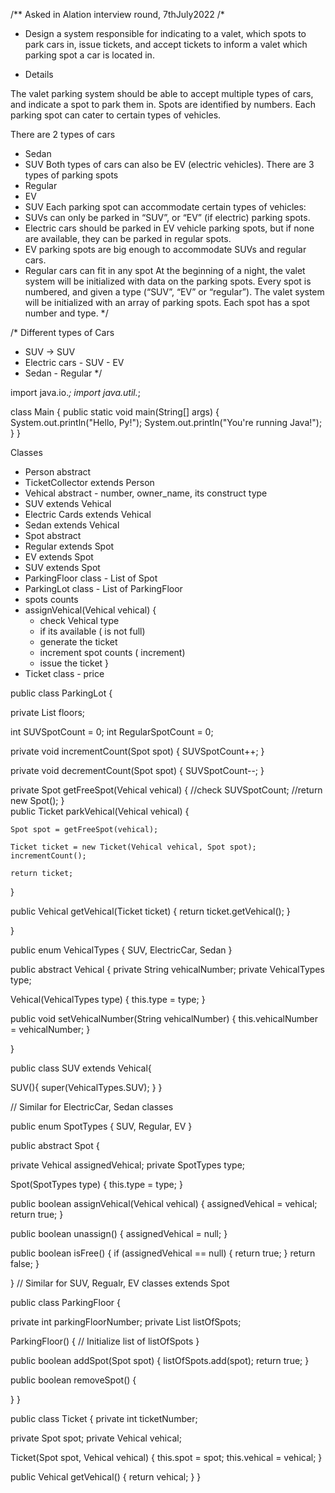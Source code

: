 /**
    Asked in Alation interview round, 7thJuly2022
/*

* Design a system responsible for indicating to a valet, which spots to park cars in, issue tickets,
  and accept tickets to inform a valet which parking spot a car is located in.

* Details

The valet parking system should be able to accept multiple types of cars, and indicate a spot
to park them in. Spots are identified by numbers. Each parking spot can cater to certain types
of vehicles.

There are 2 types of cars
* Sedan
* SUV
  Both types of cars can also be EV (electric vehicles).
  There are 3 types of parking spots
* Regular
* EV
* SUV
  Each parking spot can accommodate certain types of vehicles:
* SUVs can only be parked in “SUV”, or “EV” (if electric) parking spots.
* Electric cars should be parked in EV vehicle parking spots, but if none are available,
  they can be parked in regular spots.
* EV parking spots are big enough to accommodate SUVs and regular cars.
* Regular cars can fit in any spot
  At the beginning of a night, the valet system will be initialized with data on the parking spots.
  Every spot is numbered, and given a type (“SUV”, “EV” or “regular”). The valet system will be
  initialized with an array of parking spots. Each spot has a spot number and type.
  */

/*
Different types of Cars
- SUV -> SUV
- Electric cars - SUV - EV
- Sedan - Regular
  */

import java.io.*;
import java.util.*;

class Main {
public static void main(String[] args) {
System.out.println("Hello, Py!");
System.out.println("You're running Java!");
}
}

Classes
- Person abstract
- TicketCollector extends Person
- Vehical abstract - number, owner_name, its construct type
- SUV extends Vehical
- Electric Cards extends Vehical
- Sedan extends Vehical
- Spot abstract
- Regular extends Spot
- EV extends Spot
- SUV extends Spot
- ParkingFloor class - List of Spot
- ParkingLot class - List of ParkingFloor
- spots counts
- assignVehical(Vehical vehical) {
    - check Vehical type
    - if its available ( is not full)
    - generate the ticket
    - increment spot counts ( increment)
    - issue the ticket
      }
- Ticket class - price

public class ParkingLot {

private List<ParkingFloor> floors;

int SUVSpotCount = 0;
int RegularSpotCount = 0;

private void incrementCount(Spot spot) {
SUVSpotCount++;
}

private void decrementCount(Spot spot) {
SUVSpotCount--;
}

private Spot getFreeSpot(Vehical vehical)
{
//check SUVSpotCount;
//return new Spot();
}  
public Ticket parkVehical(Vehical vehical) {

    Spot spot = getFreeSpot(vehical);
    
    Ticket ticket = new Ticket(Vehical vehical, Spot spot);
    incrementCount();
    
    return ticket;

}

public Vehical getVehical(Ticket ticket) {
return ticket.getVehical();
}

}

public enum VehicalTypes {
SUV,
ElectricCar,
Sedan
}

public abstract Vehical {
private String vehicalNumber;
private VehicalTypes type;

Vehical(VehicalTypes type) {
this.type = type;
}

public void setVehicalNumber(String vehicalNumber) {
this.vehicalNumber = vehicalNumber;
}

}

public class SUV extends Vehical{

SUV(){
super(VehicalTypes.SUV);
}
}

// Similar for ElectricCar, Sedan classes


public enum SpotTypes {
SUV,
Regular,
EV
}

public abstract Spot {

private Vehical assignedVehical;
private SpotTypes type;

Spot(SpotTypes type) {
this.type = type;
}

public boolean assignVehical(Vehical vehical) {
assignedVehical = vehical;
return true;
}

public boolean unassign() {
assignedVehical = null;
}

public boolean isFree() {
if (assignedVehical == null) {
return true;
}
return false;
}

}
// Similar for SUV, Regualr, EV classes extends Spot


public class ParkingFloor {

private int parkingFloorNumber;
private List<Spots> listOfSpots;

ParkingFloor() {
// Initialize list of listOfSpots
}

public boolean addSpot(Spot spot) {
listOfSpots.add(spot);
return true;
}

public boolean removeSpot() {

}
}

public class Ticket {
private int ticketNumber;

private Spot spot;
private Vehical vehical;

Ticket(Spot spot, Vehical vehical) {
this.spot = spot;
this.vehical = vehical;
}

public Vehical getVehical() {
return vehical;
}
}




